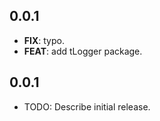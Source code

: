 ## 0.0.1

 - **FIX**: typo.
 - **FEAT**: add tLogger package.

## 0.0.1

* TODO: Describe initial release.
